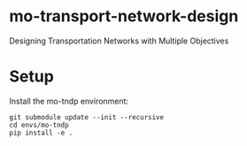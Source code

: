 # mo-transport-network-design
Designing Transportation Networks with Multiple Objectives


# Setup
Install the mo-tndp environment:
```
git submodule update --init --recursive
cd envs/mo-tndp
pip install -e .
```
